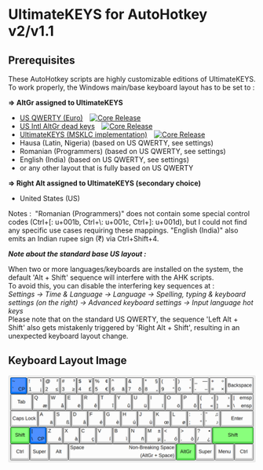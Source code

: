 # UltimateKEYS for AutoHotkey v2/v1.1

## Prerequisites

These AutoHotkey scripts are highly customizable editions of UltimateKEYS. To work properly, the Windows main/base keyboard layout has to be set to&nbsp;:

**=&gt; AltGr assigned to UltimateKEYS**

- [US QWERTY (Euro)](https://github.com/pieter-degroote/us-qwerty-euro)&emsp;[![Core Release](https://img.shields.io/github/release/pieter-degroote/us-qwerty-euro.svg)](https://github.com/pieter-degroote/us-qwerty-euro/releases)
- [US Intl AltGr dead keys](https://github.com/pieter-degroote/us-intl-altgr-dk)&emsp;[![Core Release](https://img.shields.io/github/release/pieter-degroote/us-intl-altgr-dk.svg)](https://github.com/pieter-degroote/us-intl-altgr-dk/releases)
- [UltimateKEYS (MSKLC implementation)](https://pieter-degroote.github.io/UltimateKEYS/integration-msklc.html)&emsp;[![Core Release](https://img.shields.io/github/release/pieter-degroote/UltimateKEYS-core.svg?label=core)](https://github.com/pieter-degroote/UltimateKEYS-core/releases)
- Hausa (Latin, Nigeria) (based on US QWERTY, see settings)
- Romanian (Programmers) (based on US QWERTY, see settings)
- English (India) (based on US QWERTY, see settings)
- or any other layout that is fully based on US QWERTY

**=&gt; Right Alt assigned to UltimateKEYS (secondary choice)**

- United States (US)

Notes&nbsp;: &nbsp;"Romanian (Programmers)" does not contain some special control codes (Ctrl+\[: u+001b, Ctrl+\\: u+001c, Ctrl+\]: u+001d), but I could not find any specific use cases requiring these mappings. "English (India)" also emits an Indian rupee sign (₹) via Ctrl+Shift+4.

**_Note about the standard base US layout&nbsp;:_**

When two or more languages/keyboards are installed on the system, the default 'Alt + Shift' sequence will interfere with the AHK scripts.  
To avoid this, you can disable the interfering key sequences at&nbsp;:  
*Settings -&gt; Time &amp; Language -&gt; Language -&gt; Spelling, typing &amp; keyboard settings (on the right) -&gt; Advanced keyboard settings -&gt; Input language hot keys*  
Please note that on the standard US QWERTY, the sequence 'Left Alt + Shift' also gets mistakenly triggered by 'Right Alt + Shift', resulting in an unexpected keyboard layout change.

## Keyboard Layout Image

![UltimateKEYS - Keyboard Layout Image](/images/UltimateKEYS%20-%20Keyboard%20Layout%20Image.png)

